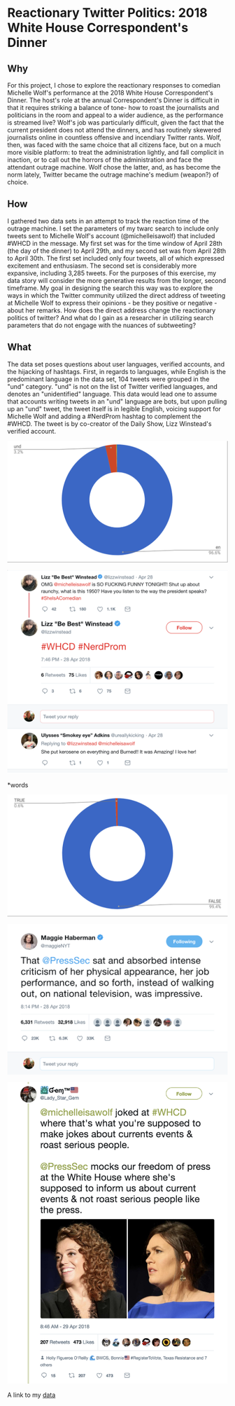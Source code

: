 # Reactionary Twitter Politics: 2018 White House Correspondent's Dinner 

## Why
For this project, I chose to explore the reactionary responses to comedian Michelle Wolf's performance at the 2018 White House Correspondent's Dinner. The host's role at the annual Correspondent's Dinner is difficult in that it requires striking a balance of tone- how to roast the journalists and politicians in the room and appeal to a wider audience, as the performance is streamed live? Wolf's job was particularly difficult, given the fact that the current president does not attend the dinners, and has routinely skewered journalists online in countless offensive and incendiary Twitter rants. Wolf, then, was faced with the same choice that all citizens face, but on a much more visible platform: to treat the administration lightly, and fall complicit in inaction, or to call out the horrors of the administration and face the attendant outrage machine. Wolf chose the latter, and, as has become the norm lately, Twitter became the outrage machine's medium (weapon?) of choice.

## How
I gathered two data sets in an attempt to track the reaction time of the outrage machine. I set the parameters of my twarc search to include only tweets sent to Michelle Wolf's account (@michelleisawolf) that included #WHCD in the message. My first set was for the time window of April 28th (the day of the dinner) to April 29th, and my second set was from April 28th to April 30th. The first set included only four tweets, all of which expressed excitement and enthusiasm. The second set is considerably more expansive, including 3,285 tweets. For the purposes of this exercise, my data story will consider the more generative results from the longer, second timeframe. My goal in designing the search this way was to explore the ways in which the Twitter community utilized the direct address of tweeting at Michelle Wolf to express their opinions - be they positive or negative - about her remarks. How does the direct address change the reactionary politics of twitter? And what do I gain as a researcher in utilizing search parameters that do not engage with the nuances of subtweeting?

## What 
The data set poses questions about user languages, verified accounts, and the hijacking of hashtags. First, in regards to languages, while English is the predominant language in the data set, 104 tweets were grouped in the "und" category. "und" is not on the list of Twitter verified languages, and denotes an "unidentified" language. This data would lead one to assume that accounts writing tweets in an "und" language are bots, but upon pulling up an "und" tweet, the tweet itself is in legible English, voicing support for Michelle Wolf and adding a #NerdProm hashtag to complement the #WHCD. The tweet is by co-creator of the Daily Show, Lizz Winstead's verified account. 

![chart](https://github.com/jeschollaert/datastory/raw/master/images/WHCD_language.png)

![chart](https://github.com/jeschollaert/datastory/raw/master/images/und_example.png) 

*words 

![chart](https://github.com/jeschollaert/datastory/raw/master/images/WHCD_verified.png)

![image](https://github.com/jeschollaert/datastory/raw/master/images/MHaberman_tweet.png)

![image](https://github.com/jeschollaert/datastory/raw/master/images/WHCD_mostretweet.png)

A link to my [data](https://github.com/jeschollaert/datastory/raw/master/data/dh.csv)


